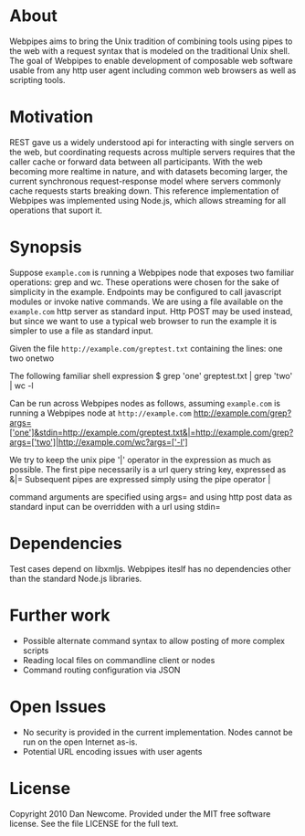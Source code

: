 # About
Webpipes aims to bring the Unix tradition of combining tools using pipes to the web with a request syntax that is modeled on the traditional Unix shell. The goal of Webpipes to enable development of composable web software usable from any http user agent including common web browsers as well as scripting tools.

# Motivation
REST gave us a widely understood api for interacting with single servers on the web, but coordinating requests across multiple servers requires that the caller cache or forward data between all participants.
With the web becoming more realtime in nature, and with datasets becoming larger, the current synchronous request-response model where servers commonly cache requests starts breaking down.
This reference implementation of Webpipes was implemented using Node.js, which allows streaming for all operations that suport it.

# Synopsis
Suppose `example.com` is running a Webpipes node that exposes two familiar operations: grep and wc. These operations were chosen for the sake of simplicity in the example. Endpoints may be configured to call javascript modules or invoke native commands.
We are using a file available on the `example.com` http server as standard input. Http POST may be used instead, but since we want to use a typical web browser to run the example it is simpler to use a file as standard input.

Given the file `http://example.com/greptest.txt` containing the lines:
	one
	two
	onetwo

The following familiar shell expression
	$ grep 'one' greptest.txt | grep 'two' | wc -l

Can be run across Webpipes nodes as follows, assuming `example.com` is running a Webpipes node at `http://example.com`
	http://example.com/grep?args=['one']&stdin=http://example.com/greptest.txt&|=http://example.com/grep?args=['two']|http://example.com/wc?args=['-l']

We try to keep the unix pipe '|' operator in the expression as much as possible. The first pipe necessarily is a url query string key, expressed as
	&|=
Subsequent pipes are expressed simply using the pipe operator
	|

command arguments are specified using
	args=
and using http post data as standard input can be overridden with a url using
	stdin=

# Dependencies
Test cases depend on libxmljs. Webpipes iteslf has no dependencies other than the standard Node.js libraries.

# Further work
- Possible alternate command syntax to allow posting of more complex scripts
- Reading local files on commandline client or nodes
- Command routing configuration via JSON

# Open Issues
- No security is provided in the current implementation. Nodes cannot be run on the open Internet as-is.
- Potential URL encoding issues with user agents

# License
Copyright 2010 Dan Newcome. Provided under the MIT free software license. See the file LICENSE for the full text.

